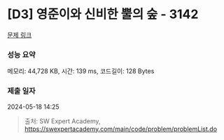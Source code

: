 # [D3] 영준이와 신비한 뿔의 숲 - 3142 

[문제 링크](https://swexpertacademy.com/main/code/problem/problemDetail.do?contestProbId=AV_6xWk6sbADFAWS) 

### 성능 요약

메모리: 44,728 KB, 시간: 139 ms, 코드길이: 128 Bytes

### 제출 일자

2024-05-18 14:25



> 출처: SW Expert Academy, https://swexpertacademy.com/main/code/problem/problemList.do